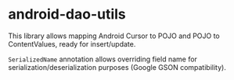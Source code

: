 android-dao-utils
=================

This library allows mapping Android Cursor to POJO and POJO to ContentValues, ready for insert/update.

`SerializedName` annotation allows overriding field name for serialization/deserialization purposes (Google GSON compatibility).
